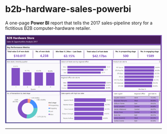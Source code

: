 # b2b-hardware-sales-powerbi


A one-page **Power BI** report that tells the 2017 sales-pipeline story for a fictitious B2B computer-hardware retailer.

![Dashboard Screenshot](/b2b_hardware_dashboard.png)

---


